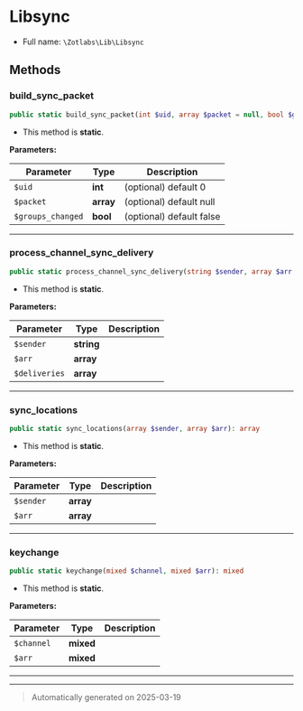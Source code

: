 
# Libsync





* Full name: `\Zotlabs\Lib\Libsync`




## Methods


### build_sync_packet



```php
public static build_sync_packet(int $uid, array $packet = null, bool $groups_changed = false): mixed
```



* This method is **static**.




**Parameters:**

| Parameter | Type | Description |
|-----------|------|-------------|
| `$uid` | **int** | (optional) default 0 |
| `$packet` | **array** | (optional) default null |
| `$groups_changed` | **bool** | (optional) default false |





***

### process_channel_sync_delivery



```php
public static process_channel_sync_delivery(string $sender, array $arr, array $deliveries): array
```



* This method is **static**.




**Parameters:**

| Parameter | Type | Description |
|-----------|------|-------------|
| `$sender` | **string** |  |
| `$arr` | **array** |  |
| `$deliveries` | **array** |  |





***

### sync_locations



```php
public static sync_locations(array $sender, array $arr): array
```



* This method is **static**.




**Parameters:**

| Parameter | Type | Description |
|-----------|------|-------------|
| `$sender` | **array** |  |
| `$arr` | **array** |  |





***

### keychange



```php
public static keychange(mixed $channel, mixed $arr): mixed
```



* This method is **static**.




**Parameters:**

| Parameter | Type | Description |
|-----------|------|-------------|
| `$channel` | **mixed** |  |
| `$arr` | **mixed** |  |





***


***
> Automatically generated on 2025-03-19
